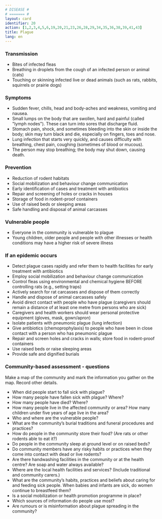 ```yaml
---
# DISEASE #
# ======= #
layout: card
identifier: 20
action: [1,2,3,4,5,6,19,20,21,23,26,28,29,34,35,36,38,39,41,43]
title: Plague
lang: en
---
```


### Transmission

- Bites of infected fleas
- Breathing in droplets from the cough of an infected person or animal (cats)
- Touching or skinning infected live or dead animals (such as rats, rabbits, squirrels or prairie dogs)

### Symptoms

- Sudden fever, chills, head and body-aches and weakness, vomiting and nausea.
- Small lumps on the body that are swollen, hard and painful (called "lymph nodes"). These can turn into sores that discharge fluid.
- Stomach pain, shock, and sometimes bleeding into the skin or inside the body; skin may turn black and die, especially on fingers, toes and nose.
- Lung infection that starts very quickly, and causes difficulty with breathing, chest pain, coughing (sometimes of blood or mucous).
- The person may stop breathing; the body may shut down, causing death.

### Prevention

- Reduction of rodent habitats
- Social mobilization and behaviour change communication
- Early identification of cases and treatment with antibiotics
- Repair and screening of holes or cracks in houses
- Storage of food in rodent-proof containers
- Use of raised beds or sleeping areas
- Safe handling and disposal of animal carcasses

### Vulnerable people

- Everyone in the community is vulnerable to plague
- Young children, older people and people with other illnesses or health conditions may have a higher risk of severe illness

### If an epidemic occurs

- Detect plague cases rapidly and refer them to health facilities for early treatment with antibiotics
- Employ social mobilization and behaviour change communication
- Control fleas using environmental and chemical hygiene BEFORE controlling rats (e.g., setting traps)
- Actively search for rat carcasses and dispose of them correctly
- Handle and dispose of animal carcasses safely
- Avoid direct contact with people who have plague (caregivers should remain a distance of at least one metre from persons who are sick)
- Caregivers and health workers should wear personal protective equipment (gloves, mask, gown/apron)
- Isolate patients with pneumonic plague (lung infection)
- Give antibiotics (chemoprophylaxis) to people who have been in close contact with a person who has pneumonic plague
- Repair and screen holes and cracks in walls; store food in rodent-proof containers
- Use raised beds or raise sleeping areas
- Provide safe and dignified burials

### Community-based assessment - questions

Make a map of the community and mark the information you gather on the map. Record other details.
- When did people start to fall sick with plague?
- How many people have fallen sick with plague? Where?
- How many people have died? Where?
- How many people live in the affected community or area? How many children under five years of age live in the area?
- Who and where are the vulnerable people?
- What are the community’s burial traditions and funeral procedures and practices?
- How do people in the community store their food? (Are rats or other rodents able to eat it?)
- Do people in the community sleep at ground level or on raised beds?
- Do community members have any risky habits or practices when they come into contact with dead or live rodents?
- Are there handwashing facilities in the community or at the health centre? Are soap and water always available?
- Where are the local health facilities and services? (Include traditional and community carers.)
- What are the community’s habits, practices and beliefs about caring for and feeding sick people. When babies and infants are sick, do women continue to breastfeed them? 
- Is a social mobilization or health promotion programme in place?
- Which sources of information do people use most?
- Are rumours or is misinformation about plague spreading in the community?
